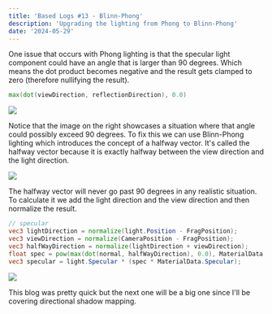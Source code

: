 ```yaml
---
title: 'Based Logs #13 - Blinn-Phong'
description: 'Upgrading the lighting from Phong to Blinn-Phong'
date: '2024-05-29'
---
```


One issue that occurs with Phong lighting is that the specular light component could have an angle that is larger than 90 degrees. Which means the dot product becomes negative and the result gets clamped to zero (therefore nullifying the result).

```glsl
max(dot(viewDirection, reflectionDirection), 0.0)
```

<Img src="phong-fail.jpg" caption="LearnOpenGL" href="https://learnopengl.com/Advanced-Lighting/Advanced-Lighting" />

Notice that the image on the right showcases a situation where that angle could possibly exceed 90 degrees. To fix this we can use Blinn-Phong lighting which introduces the concept of a halfway vector. It's called the halfway vector because it is exactly halfway between the view direction and the light direction.

<Img src="halfway.jpg" caption="LearnOpenGL" href="https://learnopengl.com/Advanced-Lighting/Advanced-Lighting" />

The halfway vector will never go past 90 degrees in any realistic situation. To calculate it we add the light direction and the view direction and then normalize the result.

```glsl
// specular
vec3 lightDirection = normalize(light.Position - FragPosition);
vec3 viewDirection = normalize(CameraPosition - FragPosition);
vec3 halfWayDirection = normalize(lightDirection + viewDirection);
float spec = pow(max(dot(normal, halfWayDirection), 0.0), MaterialData.Shininess);
vec3 specular = light.Specular * (spec * MaterialData.Specular);
```

<Img src="result.jpg" />

This blog was pretty quick but the next one will be a big one since I'll be covering directional shadow mapping.

<Spotify src="track/4X6q8SE00pQH8r5HawfUQq?si=9225f2bef40b402a" />
